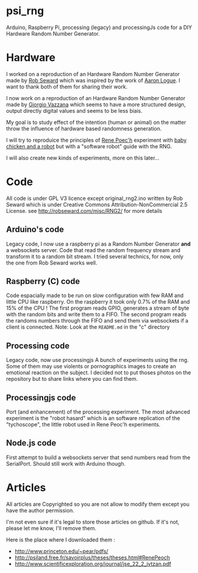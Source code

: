 psi_rng
=======

Arduino, Raspberry Pi, processing (legacy) and processingJs code for a DIY Hardware Random Number Generator.

# Hardware

I worked on a reproduction of an Hardware Random Number Generator made by [Rob Seward](http://robseward.com/misc/RNG2/) which was inspired by the work of [Aaron Logue](http://www.cryogenius.com/hardware/rng/). I want to thank both of them for sharing their work.

I now work on a reproduction of an Hardware Random Number Generator made by [Giorgio Vazzana](http://holdenc.altervista.org/avalanche/) which seems to have a more structured design, output directly digital values and seems to be less biais.

My goal is to study effect of the intention (human or animal) on the matter throw the influence of hardware based randomness generation.

I will try to reproduice the principles of [Rene Poec'h](http://psiland.free.fr/savoirplus/theses/theses.html#RenePeoch) experiment with [baby chicken and a robot](http://www.dailymotion.com/video/xb6zgf_l-esprit-et-la-matiere_tech) but with a "software robot" guide with the RNG.

I will also create new kinds of experiments, more on this later...

# Code

All code is under GPL V3 licence except original_rng2.ino written by Rob Seward which is under Creative Commons Attribution-NonCommercial 2.5 License.
see http://robseward.com/misc/RNG2/ for more details

## Arduino's code

Legacy code, I now use a raspberry pi as a Random Number Generator **and** a websockets server.
Code that read the random frequency stream and transform it to a random bit stream.
I tried several technics, for now, only the one from Rob Seward works well.

## Raspberry (C) code

Code espacially made to be run on slow configuration with few RAM and little CPU like raspberry.
On the raspberry it took only 0.7% of the RAM and 15% of the CPU !
The first program reads GPIO, generates a stream of byte with the random bits and write them to a FIFO.
The second program reads the randoms numbers through the FIFO and send them via websockets if a client is connected.
Note: Look at the `README.md` in the "c" directory

## Processing code

Legacy code, now use processingjs
A bunch of experiments using the rng. Some of them may use violents or pornographics images to create an emotional reaction on the subject. I decided not to put thoses photos on the repository but to share links where you can find them.

## Processingjs code

Port (and enhancement) of the processing experiment. The most advanced experiment is the "robot hasard" which is an software replication of the "tychoscope", the little robot used in Rene Peoc'h experiments.

## Node.js code

First attempt to build a websockets server that send numbers read from the SerialPort. Should still work with Arduino though.

# Articles

All articles are Copyrighted so you are not allow to modify them except you have the author permission.

I'm not even sure if it's legal to store those articles on github.
If it's not, please let me know, I'll remove them.

Here is the place where I downloaded them :
*  http://www.princeton.edu/~pear/pdfs/
*  http://psiland.free.fr/savoirplus/theses/theses.html#RenePeoch
*  http://www.scientificexploration.org/journal/jse_22_2_ivtzan.pdf